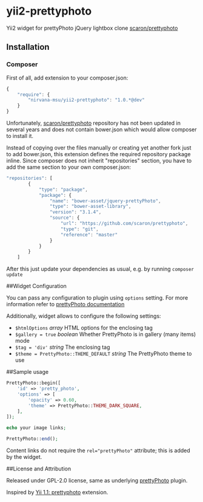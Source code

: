 yii2-prettyphoto
================

Yii2 widget for prettyPhoto jQuery lightbox clone [scaron/prettyphoto](https://github.com/scaron/prettyphoto)

## Installation

### Composer

First of all, add extension to your composer.json:

```js
{
    "require": {
        "nirvana-msu/yii2-prettyphoto": "1.0.*@dev"
    }
}
```
Unfortunately, [scaron/prettyphoto](https://github.com/scaron/prettyphoto) repository has not been updated in several years and does not contain bower.json which would allow composer to install it.

Instead of copying over the files manually or creating yet another fork just to add bower.json, this extension defines the required repository package inline.
Since composer does not inherit "repositories" section, you have to add the same section to your own composer.json:

```js
"repositories": [
        {
            "type": "package",
            "package": {
                "name": "bower-asset/jquery-prettyPhoto",
                "type": "bower-asset-library",
                "version": "3.1.4",
                "source": {
                    "url": "https://github.com/scaron/prettyphoto",
                    "type": "git",
                    "reference": "master"
                }
            }
        }
    ]
```

After this just update your dependencies as usual, e.g. by running `composer update`

##Widget Configuration

You can pass any configuration to plugin using `options` setting. For more information refer to [prettyPhoto documentation](http://www.no-margin-for-errors.com/projects/prettyphoto-jquery-lightbox-clone/)

Additionally, widget allows to configure the following settings:

* `$htmlOptions` *array* HTML options for the enclosing tag
* `$gallery = true` *boolean* Whether PrettyPhoto is in gallery (many items) mode
* `$tag = 'div'` *string* The enclosing tag
* `$theme = PrettyPhoto::THEME_DEFAULT` *string* The PrettyPhoto theme to use

##Sample usage

``` php
PrettyPhoto::begin([
    'id' => 'pretty_photo',
    'options' => [
        'opacity' => 0.60,
        'theme' => PrettyPhoto::THEME_DARK_SQUARE,
    ],
]);

echo your image links;

PrettyPhoto::end();
```
Content links do not require the `rel="prettyPhoto"` attribute; this is added by the widget.

##License and Attribution

Released under GPL-2.0 license, same as underlying [prettyPhoto](http://www.no-margin-for-errors.com/projects/prettyphoto-jquery-lightbox-clone/) plugin.

Inspired by [Yii 1.1: prettyphoto](http://www.yiiframework.com/extension/prettyphoto/) extension.
